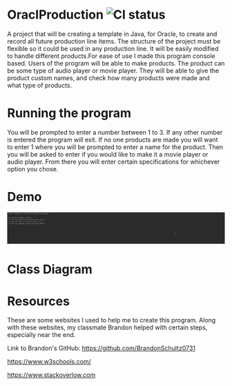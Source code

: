 # OraclProduction ![CI status](https://img.shields.io/badge/build-passing-brightgreen.svg)
A project that will be creating a template in Java, for Oracle, to create and record all future production line items. The structure of the project must be flexible so it could be used in any production line. It will be easily modified to handle different products.For ease of use I made this program console based. Users of the program will be able to make products. The product can be some type of audio player or movie player. They will be able to give the product custom names, and check how many products were made and what type of products.

# Running the program

You will be prompted to enter a number between 1 to 3. If any other number is entered the program will exit. If no one products are made you will want to enter 1 where you will be prompted to enter a name for the product. Then you will be asked to enter if you would like to make it a movie player or audio player. From there you will enter certain specifications for whichever option you chose.

# Demo
![](ProgramDemo.gif)

# Class Diagram

# Resources

These are some websites I used to help me to create this program. Along with these websites, my classmate Brandon helped with certain steps, especially near the end.

Link to Brandon's GitHub: https://github.com/BrandonSchultz0731

https://www.w3schools.com/

https://www.stackoverlow.com

